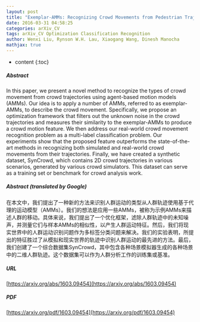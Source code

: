 ```yaml
---
layout: post
title: "Exemplar-AMMs: Recognizing Crowd Movements from Pedestrian Trajectories"
date: 2016-03-31 04:58:25
categories: arXiv_CV
tags: arXiv_CV Optimization Classification Recognition
author: Wenxi Liu, Rynson W.H. Lau, Xiaogang Wang, Dinesh Manocha
mathjax: true
---
```


* content
{:toc}

##### Abstract
In this paper, we present a novel method to recognize the types of crowd movement from crowd trajectories using agent-based motion models (AMMs). Our idea is to apply a number of AMMs, referred to as exemplar-AMMs, to describe the crowd movement. Specifically, we propose an optimization framework that filters out the unknown noise in the crowd trajectories and measures their similarity to the exemplar-AMMs to produce a crowd motion feature. We then address our real-world crowd movement recognition problem as a multi-label classification problem. Our experiments show that the proposed feature outperforms the state-of-the-art methods in recognizing both simulated and real-world crowd movements from their trajectories. Finally, we have created a synthetic dataset, SynCrowd, which contains 2D crowd trajectories in various scenarios, generated by various crowd simulators. This dataset can serve as a training set or benchmark for crowd analysis work.

##### Abstract (translated by Google)
在本文中，我们提出了一种新的方法来识别人群运动的类型从人群轨迹使用基于代理的运动模型（AMMs）。我们的想法是应用一些AMMs，被称为示例AMMs来描述人群的移动。具体来说，我们提出了一个优化框架，滤除人群轨迹中的未知噪声，并测量它们与样本AMMs的相似性，以产生人群运动特征。然后，我们将现实世界中的人群运动识别问题作为多标签分类问题来解决。我们的实验表明，所提出的特征胜过了从模拟和现实世界的轨迹中识别人群运动的最先进的方法。最后，我们创建了一个综合数据集SynCrowd，其中包含各种场景模拟器生成的各种场景中的二维人群轨迹。这个数据集可以作为人群分析工作的训练集或基准。

##### URL
[https://arxiv.org/abs/1603.09454](https://arxiv.org/abs/1603.09454)

##### PDF
[https://arxiv.org/pdf/1603.09454](https://arxiv.org/pdf/1603.09454)

